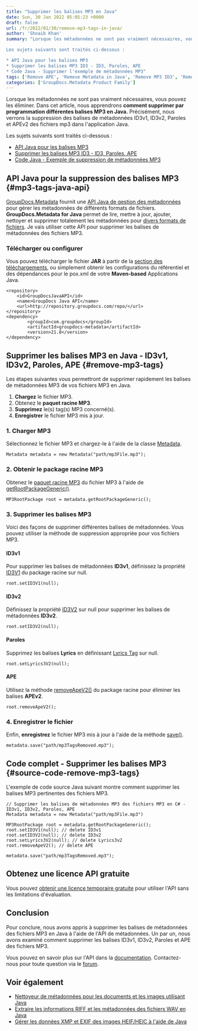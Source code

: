 ```yaml
---
title: "Supprimer les balises MP3 en Java"
date: Sun, 30 Jan 2022 05:05:23 +0000
draft: false
url: /fr/2022/01/30/remove-mp3-tags-in-java/
author: 'Shoaib Khan'
summary: "Lorsque les métadonnées ne sont pas vraiment nécessaires, vous pouvez les éliminer. Dans cet article, nous apprendrons **comment supprimer par programmation différentes balises MP3 en Java.** Précisément, nous verrons la suppression des balises de métadonnées ID3v1, ID3v2, Paroles et APEv2 des fichiers mp3 dans l'application Java.

Les sujets suivants sont traités ci-dessous :

* API Java pour les balises MP3
* Supprimer les balises MP3 ID3 - ID3, Paroles, APE
* Code Java - Supprimer l'exemple de métadonnées MP3"
tags: ['Remove APE', 'Remove Metadata in Java', 'Remove MP3 ID3', 'Remove MP3 Metadata', 'Remove MP3 Tags', 'Remove MP3 Tags in Java']
categories: ['GroupDocs.Metadata Product Family']
---
```


Lorsque les métadonnées ne sont pas vraiment nécessaires, vous pouvez les éliminer. Dans cet article, nous apprendrons **comment supprimer par programmation différentes balises MP3 en Java.** Précisément, nous verrons la suppression des balises de métadonnées ID3v1, ID3v2, Paroles et APEv2 des fichiers mp3 dans l'application Java.

Les sujets suivants sont traités ci-dessous :

* [API Java pour les balises MP3](#mp3-tags-java-api)
* [Supprimer les balises MP3 ID3 - ID3, Paroles, APE](#remove-mp3-tags)
* [Code Java - Exemple de suppression de métadonnées MP3](#source-code-remove-mp3-tags)

## API Java pour la suppression des balises MP3 {#mp3-tags-java-api}

[GroupDocs.Metadata](https://products.groupdocs.com/metadata) fournit une [API Java de gestion des métadonnées](https://products.groupdocs.com/metadata/java/) pour gérer les métadonnées de différents formats de fichiers. **GroupDocs.Metadata for Java** permet de lire, mettre à jour, ajouter, nettoyer et supprimer totalement les métadonnées pour [divers formats de fichiers](https://docs.groupdocs.com/metadata/java/supported-document-formats/). Je vais utiliser cette API pour supprimer les balises de métadonnées des fichiers MP3.

### Télécharger ou configurer

Vous pouvez télécharger le fichier **JAR** à partir de la [section des téléchargements](https://downloads.groupdocs.com/metadata), ou simplement obtenir les configurations du référentiel et des dépendances pour le pox.xml de votre **Maven-based** Applications Java.

```
<repository>
	<id>GroupDocsJavaAPI</id>
	<name>GroupDocs Java API</name>
	<url>http://repository.groupdocs.com/repo/</url>
</repository>
<dependency>
        <groupId>com.groupdocs</groupId>
        <artifactId>groupdocs-metadata</artifactId>
        <version>21.8</version> 
</dependency>
```

## Supprimer les balises MP3 en Java - ID3v1, ID3v2, Paroles, APE {#remove-mp3-tags}

Les étapes suivantes vous permettront de supprimer rapidement les balises de métadonnées MP3 de vos fichiers MP3 en Java.

1. **Chargez** le fichier MP3.
2. Obtenez le **paquet racine MP3**.
3. **Supprimez** le(s) tag(s) MP3 concerné(s).
4. **Enregistrer** le fichier MP3 mis à jour.

### 1\. **Charger MP3**

Sélectionnez le fichier MP3 et chargez-le à l'aide de la classe [Metadata](https://apireference.groupdocs.com/metadata/java/com.groupdocs.metadata/Metadata).

```
Metadata metadata = new Metadata("path/mp3File.mp3");
```

### 2\. Obtenir le package racine MP3

Obtenez le [paquet racine MP3](https://apireference.groupdocs.com/metadata/java/com.groupdocs.metadata.core/MP3RootPackage) du fichier MP3 à l'aide de [getRootPackageGeneric()](https://apireference.groupdocs.com/metadata/java/com.groupdocs.metadata/Metadata#getRootPackageGeneric()).

```
MP3RootPackage root = metadata.getRootPackageGeneric();
```

### 3\. Supprimer les balises MP3

Voici des façons de supprimer différentes balises de métadonnées. Vous pouvez utiliser la méthode de suppression appropriée pour vos fichiers MP3.

#### **ID3v**1

Pour supprimer les balises de métadonnées **ID3v1**, définissez la propriété [ID3V1](https://apireference.groupdocs.com/metadata/java/com.groupdocs.metadata.core/ID3V1Tag) du package racine sur null.

```
root.setID3V1(null);
```

#### **ID3v2**

Définissez la propriété [ID3V2](https://apireference.groupdocs.com/metadata/java/com.groupdocs.metadata.core/ID3V2Tag) sur null pour supprimer les balises de métadonnées **ID3v2**.

```
root.setID3V2(null);
```

#### **Paroles**

Supprimez les balises **Lyrics** en définissant [Lyrics Tag](https://apireference.groupdocs.com/metadata/java/com.groupdocs.metadata.core/LyricsTag) sur null.

```
root.setLyrics3V2(null);
```

#### ****APE****

Utilisez la méthode [removeApeV2()](https://apireference.groupdocs.com/metadata/java/com.groupdocs.metadata.core/MP3RootPackage#removeApeV2()) du package racine pour éliminer les balises **APEv2**.

```
root.removeApeV2();
```

### 4\. Enregistrer le fichier

Enfin, **enregistrez** le fichier MP3 mis à jour à l'aide de la méthode [save()](https://apireference.groupdocs.com/metadata/java/com.groupdocs.metadata/Metadata#save()).

```
metadata.save("path/mp3TagsRemoved.mp3");
```

## Code complet - Supprimer les balises MP3 {#source-code-remove-mp3-tags}

L'exemple de code source Java suivant montre comment supprimer les balises MP3 pertinentes des fichiers MP3.

```
// Supprimer les balises de métadonnées MP3 des fichiers MP3 en C# - ID3v1, ID3v2, Paroles, APE
Metadata metadata = new Metadata("path/mp3File.mp3")

MP3RootPackage root = metadata.getRootPackageGeneric();
root.setID3V1(null); // delete ID3v1
root.setID3V2(null); // delete ID3v2
root.setLyrics3V2(null); // delete Lyrics3v2
root.removeApeV2(); // delete APE

metadata.save("path/mp3TagsRemoved.mp3");
```

## Obtenez une licence API gratuite

Vous pouvez [obtenir une licence temporaire gratuite](https://purchase.groupdocs.com/temporary-license) pour utiliser l'API sans les limitations d'évaluation.

## Conclusion

Pour conclure, nous avons appris à supprimer les balises de métadonnées des fichiers MP3 en Java à l'aide de l'API de métadonnées. Un par un, nous avons examiné comment supprimer les balises ID3v1, ID3v2, Paroles et APE des fichiers MP3.

Vous pouvez en savoir plus sur l'API dans la [documentation](https://docs.groupdocs.com/metadata/java/). Contactez-nous pour toute question via le [forum](https://forum.groupdocs.com/).

## Voir également

* [Nettoyeur de métadonnées pour les documents et les images utilisant Java](https://blog.groupdocs.com/2020/12/17/remove-metadata-from-documents-and-images-using-java/)
* [Extraire les informations RIFF et les métadonnées des fichiers WAV en Java](https://blog.groupdocs.com/2021/03/22/extract-riff-info-and-metadata-of-wav-files-in-java/)
* [Gérer les données XMP et EXIF des images HEIF/HEIC à l'aide de Java](https://blog.groupdocs.com/2021/05/10/xmp-and-exif-data-of-heif-heic-images-using-Java/)






